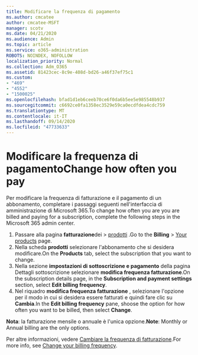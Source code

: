 ```yaml
---
title: Modificare la frequenza di pagamento
ms.author: cmcatee
author: cmcatee-MSFT
manager: scotv
ms.date: 04/21/2020
ms.audience: Admin
ms.topic: article
ms.service: o365-administration
ROBOTS: NOINDEX, NOFOLLOW
localization_priority: Normal
ms.collection: Adm_O365
ms.assetid: 81423cec-8c9e-408d-bd26-a46f37ef75c1
ms.custom:
- "469"
- "4552"
- "1500025"
ms.openlocfilehash: bfad1d1eb6ceeb70ce6f0da6b5ee5e985548b937
ms.sourcegitcommit: c6692ce0fa1358ec3529e59ca0ecdfdea4cdc759
ms.translationtype: MT
ms.contentlocale: it-IT
ms.lasthandoff: 09/14/2020
ms.locfileid: "47733633"
---
```

# <a name="change-how-often-you-pay"></a><span data-ttu-id="6031a-102">Modificare la frequenza di pagamento</span><span class="sxs-lookup"><span data-stu-id="6031a-102">Change how often you pay</span></span>

<span data-ttu-id="6031a-103">Per modificare la frequenza di fatturazione e il pagamento di un abbonamento, completare i passaggi seguenti nell'interfaccia di amministrazione di Microsoft 365.</span><span class="sxs-lookup"><span data-stu-id="6031a-103">To change how often you are you are billed and paying for a subscription, complete the following steps in the Microsoft 365 admin center.</span></span>

1. <span data-ttu-id="6031a-104">Passare alla pagina **fatturazione**dei  >  [prodotti](https://go.microsoft.com/fwlink/p/?linkid=842054) .</span><span class="sxs-lookup"><span data-stu-id="6031a-104">Go to the **Billing** > [Your products](https://go.microsoft.com/fwlink/p/?linkid=842054) page.</span></span>
2. <span data-ttu-id="6031a-105">Nella scheda **prodotti** selezionare l'abbonamento che si desidera modificare.</span><span class="sxs-lookup"><span data-stu-id="6031a-105">On the **Products** tab, select the subscription that you want to change.</span></span> 
3. <span data-ttu-id="6031a-106">Nella sezione **impostazioni di sottoscrizione e pagamento** della pagina Dettagli sottoscrizione selezionare **modifica frequenza fatturazione**.</span><span class="sxs-lookup"><span data-stu-id="6031a-106">On the subscription details page, in the **Subscription and payment settings** section, select **Edit billing frequency**.</span></span>
4. <span data-ttu-id="6031a-107">Nel riquadro **modifica frequenza fatturazione** , selezionare l'opzione per il modo in cui si desidera essere fatturati e quindi fare clic su **Cambia**.</span><span class="sxs-lookup"><span data-stu-id="6031a-107">In the **Edit billing frequency** pane, shoose the option for how often you want to be billed, then select **Change**.</span></span>

<span data-ttu-id="6031a-108">**Nota**: la fatturazione mensile o annuale è l'unica opzione.</span><span class="sxs-lookup"><span data-stu-id="6031a-108">**Note**: Monthly or Annual billing are the only options.</span></span>

<span data-ttu-id="6031a-109">Per altre informazioni, vedere [Cambiare la frequenza di fatturazione](https://docs.microsoft.com/microsoft-365/commerce/billing-and-payments/change-payment-frequency).</span><span class="sxs-lookup"><span data-stu-id="6031a-109">For more info, see [Change your billing frequency](https://docs.microsoft.com/microsoft-365/commerce/billing-and-payments/change-payment-frequency).</span></span>
